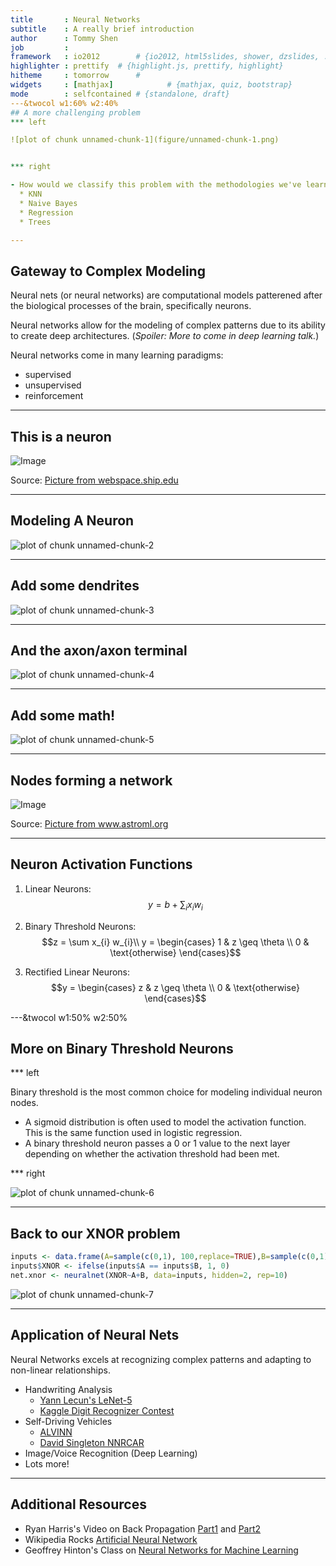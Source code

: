 ```yaml
---
title       : Neural Networks
subtitle    : A really brief introduction
author      : Tommy Shen
job         : 
framework   : io2012        # {io2012, html5slides, shower, dzslides, ...}
highlighter : prettify  # {highlight.js, prettify, highlight}
hitheme     : tomorrow      # 
widgets     : [mathjax]            # {mathjax, quiz, bootstrap}
mode        : selfcontained # {standalone, draft}
---&twocol w1:60% w2:40%
## A more challenging problem
*** left

![plot of chunk unnamed-chunk-1](figure/unnamed-chunk-1.png) 


*** right

- How would we classify this problem with the methodologies we've learned thus far?
  * KNN
  * Naive Bayes
  * Regression
  * Trees

--- 
```

## Gateway to Complex Modeling
Neural nets (or neural networks) are computational models patterened after the biological processes of the brain, specifically neurons.

Neural networks allow for the modeling of complex patterns due to its ability to create deep architectures. (*Spoiler: More to come in deep learning talk.*)

Neural networks come in many learning paradigms:
- supervised 
- unsupervised
- reinforcement

---

## This is a neuron
![Image](./images/neuron.gif)
  
<div class='source'>
  Source: <a href='webspace.ship.edu'>Picture from webspace.ship.edu</a>
</div>

---
## Modeling A Neuron
![plot of chunk unnamed-chunk-2](figure/unnamed-chunk-2.png) 

---
## Add some dendrites
![plot of chunk unnamed-chunk-3](figure/unnamed-chunk-3.png) 


---
## And the axon/axon terminal

![plot of chunk unnamed-chunk-4](figure/unnamed-chunk-4.png) 


---
## Add some math!

![plot of chunk unnamed-chunk-5](figure/unnamed-chunk-5.png) 

---
## Nodes forming a network

![Image](./images/neural_network_1.png)
  
<div class='source'>
  Source: <a href='www.astroml.org'>Picture from www.astroml.org</a>
</div>

---
## Neuron Activation Functions
<style>
p {
  margin-top: 1.0em !important;
}
.MathJax_Display {
  margin: 0em 0em 1em !important;
}

.math span{
  font-size: 100% !important;
  color: #000000;
}

</style>
1. Linear Neurons: 
$$y = b + \sum_{i} x_{i} w_{i}$$

2. Binary Threshold Neurons: 
$$z = \sum x_{i} w_{i}\\
y =
\begin{cases}
    1   & z \geq \theta \\
    0              & \text{otherwise}
\end{cases}$$

3. Rectified Linear Neurons:
$$y =
\begin{cases}
    z   & z \geq \theta \\
    0              & \text{otherwise}
\end{cases}$$

---&twocol w1:50% w2:50%
## More on Binary Threshold Neurons

*** left

Binary threshold is the most common choice for modeling individual neuron nodes.
- A sigmoid distribution is often used to model the activation function.  This is the same function used in logistic regression.
- A binary threshold neuron passes a 0 or 1 value to the next layer depending on whether the activation threshold had been met.


*** right

![plot of chunk unnamed-chunk-6](figure/unnamed-chunk-6.png) 


---
## Back to our XNOR problem

```r
inputs <- data.frame(A=sample(c(0,1), 100,replace=TRUE),B=sample(c(0,1), 100, replace=TRUE))
inputs$XNOR <- ifelse(inputs$A == inputs$B, 1, 0)
net.xnor <- neuralnet(XNOR~A+B, data=inputs, hidden=2, rep=10)
```

![plot of chunk unnamed-chunk-7](figure/unnamed-chunk-7.png) 


---
## Application of Neural Nets

Neural Networks excels at recognizing complex patterns and adapting to non-linear relationships.

- Handwriting Analysis 
  - [Yann Lecun's LeNet-5](http://yann.lecun.com/exdb/lenet/index.html)
  - [Kaggle Digit Recognizer Contest](http://www.kaggle.com/c/digit-recognizer)
- Self-Driving Vehicles 
  - [ALVINN](http://ftp.utcluj.ro/pub/docs/imaging/Autonomous_driving/Articole%20sortate/CThorpe/ALVINN%20Project%20Home%20Page.htm)
  - [David Singleton NNRCAR](http://blog.davidsingleton.org/nnrccar/)
- Image/Voice Recognition (Deep Learning)
- Lots more!

---
## Additional Resources

- Ryan Harris's Video on Back Propagation [Part1](https://www.youtube.com/watch?v=aVId8KMsdUU) and [Part2](https://www.youtube.com/watch?v=zpykfC4VnpM)
- Wikipedia Rocks [Artificial Neural Network](http://en.wikipedia.org/wiki/Artificial_neural_network)
- Geoffrey Hinton's Class on [Neural Networks for Machine Learning](https://class.coursera.org/neuralnets-2012-001)


